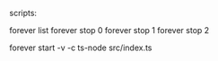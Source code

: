 scripts:

forever list
forever stop 0
forever stop 1
forever stop 2

forever start -v -c ts-node src/index.ts